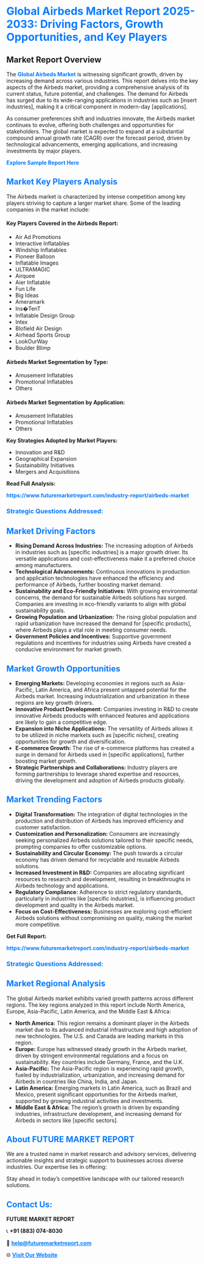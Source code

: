 <h1 style="color: #007BFF;">Global Airbeds Market Report 2025-2033: Driving Factors, Growth Opportunities, and Key Players</h1>

<section id="overview">
<h2>Market Report Overview</h2>
<p>The <a href="https://www.futuremarketreport.com/industry-report/airbeds-market" style="color: #007BFF; text-decoration: none;"><strong>Global Airbeds Market</strong></a> is witnessing significant growth, driven by increasing demand across various industries. This report delves into the key aspects of the Airbeds market, providing a comprehensive analysis of its current status, future potential, and challenges. The demand for Airbeds has surged due to its wide-ranging applications in industries such as [insert industries], making it a critical component in modern-day [applications].</p>
<p>As consumer preferences shift and industries innovate, the Airbeds market continues to evolve, offering both challenges and opportunities for stakeholders. The global market is expected to expand at a substantial compound annual growth rate (CAGR) over the forecast period, driven by technological advancements, emerging applications, and increasing investments by major players.</p>
</section>

<section id="overview">
<p><a href="https://www.futuremarketreport.com/request-sample/reportId=31918" style="color: #007BFF; text-decoration: none;"><strong>Explore Sample Report Here</strong></a></p>
</section>

<section id="key-players">
<h2 style="color: #007BFF;">Market Key Players Analysis</h2>
<p>The Airbeds market is characterized by intense competition among key players striving to capture a larger market share. Some of the leading companies in the market include:</p>
<h4>Key Players Covered in the Airbeds Report:</h4>
<ul><li>Air Ad Promotions</li><li>Interactive Inflatables</li><li>Windship Inflatables</li><li>Pioneer Balloon</li><li>Inflatable Images</li><li>ULTRAMAGIC</li><li>Airquee</li><li>Aier Inflatable</li><li>Fun Life</li><li>Big Ideas</li><li>Ameramark</li><li>Ins�TenT</li><li>Inflatable Design Group</li><li>Intex</li><li>Blofield Air Design</li><li>Airhead Sports Group</li><li>LookOurWay</li><li>Boulder Blimp</li></ul>
<h4>Airbeds Market Segmentation by Type:</h4>
<ul><li>Amusement Inflatables</li><li>Promotional Inflatables</li><li>Others</li></ul>

<h4>Airbeds Market Segmentation by Application:</h4>
<ul><li>Amusement Inflatables</li><li>Promotional Inflatables</li><li>Others</li></ul>
<p><strong>Key Strategies Adopted by Market Players:</strong></p>
<ul>
<li>Innovation and R&D</li>
<li>Geographical Expansion</li>
<li>Sustainability Initiatives</li>
<li>Mergers and Acquisitions</li>
</ul>
</section>

<section>
<p><strong>Read Full Analysis: </strong></p><a href="https://www.futuremarketreport.com/industry-report/airbeds-market" style="color: #007BFF; text-decoration: none;"><strong>https://www.futuremarketreport.com/industry-report/airbeds-market</strong></a>
<h3 style="color: #007BFF;">Strategic Questions Addressed:</h3>
</section>

<section id="driving-factors">
<h2 style="color: #007BFF;">Market Driving Factors</h2>
<ul>
<li><strong>Rising Demand Across Industries:</strong> The increasing adoption of Airbeds in industries such as [specific industries] is a major growth driver. Its versatile applications and cost-effectiveness make it a preferred choice among manufacturers.</li>
<li><strong>Technological Advancements:</strong> Continuous innovations in production and application technologies have enhanced the efficiency and performance of Airbeds, further boosting market demand.</li>
<li><strong>Sustainability and Eco-Friendly Initiatives:</strong> With growing environmental concerns, the demand for sustainable Airbeds solutions has surged. Companies are investing in eco-friendly variants to align with global sustainability goals.</li>
<li><strong>Growing Population and Urbanization:</strong> The rising global population and rapid urbanization have increased the demand for [specific products], where Airbeds plays a vital role in meeting consumer needs.</li>
<li><strong>Government Policies and Incentives:</strong> Supportive government regulations and incentives for industries using Airbeds have created a conducive environment for market growth.</li>
</ul>
</section>

<section id="growth-opportunities">
<h2 style="color: #007BFF;">Market Growth Opportunities</h2>
<ul>
<li><strong>Emerging Markets:</strong> Developing economies in regions such as Asia-Pacific, Latin America, and Africa present untapped potential for the Airbeds market. Increasing industrialization and urbanization in these regions are key growth drivers.</li>
<li><strong>Innovative Product Development:</strong> Companies investing in R&D to create innovative Airbeds products with enhanced features and applications are likely to gain a competitive edge.</li>
<li><strong>Expansion into Niche Applications:</strong> The versatility of Airbeds allows it to be utilized in niche markets such as [specific niches], creating opportunities for growth and diversification.</li>
<li><strong>E-commerce Growth:</strong> The rise of e-commerce platforms has created a surge in demand for Airbeds used in [specific applications], further boosting market growth.</li>
<li><strong>Strategic Partnerships and Collaborations:</strong> Industry players are forming partnerships to leverage shared expertise and resources, driving the development and adoption of Airbeds products globally.</li>
</ul>
</section>

<section id="trending-factors">
<h2 style="color: #007BFF;">Market Trending Factors</h2>
<ul>
<li><strong>Digital Transformation:</strong> The integration of digital technologies in the production and distribution of Airbeds has improved efficiency and customer satisfaction.</li>
<li><strong>Customization and Personalization:</strong> Consumers are increasingly seeking personalized Airbeds solutions tailored to their specific needs, prompting companies to offer customizable options.</li>
<li><strong>Sustainability and Circular Economy:</strong> The push towards a circular economy has driven demand for recyclable and reusable Airbeds solutions.</li>
<li><strong>Increased Investment in R&D:</strong> Companies are allocating significant resources to research and development, resulting in breakthroughs in Airbeds technology and applications.</li>
<li><strong>Regulatory Compliance:</strong> Adherence to strict regulatory standards, particularly in industries like [specific industries], is influencing product development and quality in the Airbeds market.</li>
<li><strong>Focus on Cost-Effectiveness:</strong> Businesses are exploring cost-efficient Airbeds solutions without compromising on quality, making the market more competitive.</li>
</ul>
</section>

<section>
<p><strong>Get Full Report: </strong></p><a href="https://www.futuremarketreport.com/industry-report/airbeds-market" style="color: #007BFF; text-decoration: none;"><strong>https://www.futuremarketreport.com/industry-report/airbeds-market</strong></a>
<h3 style="color: #007BFF;">Strategic Questions Addressed:</h3>
</section>


<section id="regional-analysis">
<h2 style="color: #007BFF;">Market Regional Analysis</h2>
<p>The global Airbeds market exhibits varied growth patterns across different regions. The key regions analyzed in this report include North America, Europe, Asia-Pacific, Latin America, and the Middle East & Africa:</p>
<ul>
<li><strong>North America:</strong> This region remains a dominant player in the Airbeds market due to its advanced industrial infrastructure and high adoption of new technologies. The U.S. and Canada are leading markets in this region.</li>
<li><strong>Europe:</strong> Europe has witnessed steady growth in the Airbeds market, driven by stringent environmental regulations and a focus on sustainability. Key countries include Germany, France, and the U.K.</li>
<li><strong>Asia-Pacific:</strong> The Asia-Pacific region is experiencing rapid growth, fueled by industrialization, urbanization, and increasing demand for Airbeds in countries like China, India, and Japan.</li>
<li><strong>Latin America:</strong> Emerging markets in Latin America, such as Brazil and Mexico, present significant opportunities for the Airbeds market, supported by growing industrial activities and investments.</li>
<li><strong>Middle East & Africa:</strong> The region’s growth is driven by expanding industries, infrastructure development, and increasing demand for Airbeds in sectors like [specific sectors].</li>
</ul>
</section>

<footer>
<h2 style="color: #007BFF;">About FUTURE MARKET REPORT</h2>
<p>We are a trusted name in market research and advisory services, delivering actionable insights and strategic support to businesses across diverse industries. Our expertise lies in offering:</p>

<p>Stay ahead in today’s competitive landscape with our tailored research solutions.</p>

<h2 style="color: #007BFF;">Contact Us:</h2>
<p><strong>FUTURE MARKET REPORT</strong></p>
<p>📞 <strong>+91 (883) 074-8030</strong></p>
<p>📧 <strong><a href="mailto:help@futuremarketreport.com" style="color: #007BFF;">help@futuremarketreport.com</a></strong></p>
<p>🌐 <strong><a href="https://www.futuremarketreport.com/" style="color: #007BFF;">Visit Our Website</a></strong></p>
</footer>